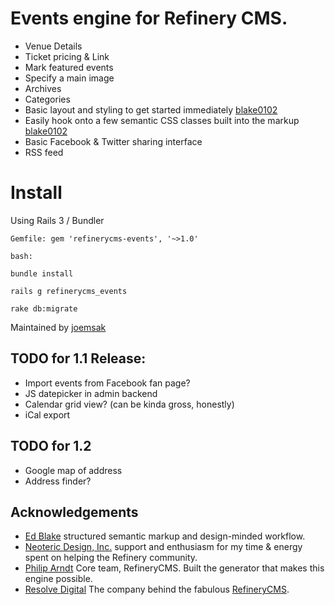 # Events engine for Refinery CMS.

* Venue Details
* Ticket pricing & Link
* Mark featured events
* Specify a main image
* Archives
* Categories
* Basic layout and styling to get started immediately [blake0102](http://github.com/blake0102)
* Easily hook onto a few semantic CSS classes built into the markup [blake0102](http://github.com/blake0102)
* Basic Facebook & Twitter sharing interface
* RSS feed

# Install

Using Rails 3 / Bundler

    Gemfile: gem 'refinerycms-events', '~>1.0'
    
    bash:
    
    bundle install
    
    rails g refinerycms_events
    
    rake db:migrate
    
    

Maintained by [joemsak](http://github.com/joemsak)
    
## TODO for 1.1 Release: 

* Import events from Facebook fan page?
* JS datepicker in admin backend
* Calendar grid view? (can be kinda gross, honestly)
* iCal export

## TODO for 1.2

* Google map of address
* Address finder?

## Acknowledgements

* [Ed Blake](http://github.com/blake0102) structured semantic markup and design-minded workflow.
* [Neoteric Design, Inc.](http://www.neotericdesign.com) support and enthusiasm for my time & energy spent on helping the Refinery community.
* [Philip Arndt](http://github.com/parndt) Core team, RefineryCMS. Built the generator that makes this engine possible.
* [Resolve Digital](http://www.resolvedigital.com) The company behind the fabulous [RefineryCMS](http://www.refinerycms.com).
